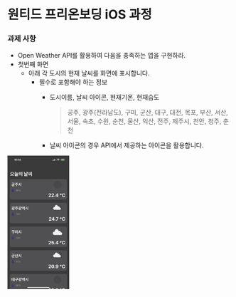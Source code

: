 # 원티드 프리온보딩 iOS 과정
### 과제 사항
- Open Weather API를 활용하여 다음을 충족하는 앱을 구현하라.
- 첫번째 화면
    - 아래 각 도시의 현재 날씨를 화면에 표시합니다.
        - 필수로 포함해야 하는 정보
            - 도시이름, 날씨 아이콘, 현재기온, 현재습도
                
                > 공주, 광주(전라남도), 구미, 군산, 대구, 대전, 목포, 부산, 서산, 서울, 속초, 수원, 순천, 울산, 익산, 전주, 제주시, 천안, 청주, 춘천
                > 
            - 날씨 아이콘의 경우 API에서 제공하는 아이콘을 활용합니다.

<img height=300 src = "previews/WeatherFirst.jpeg">
